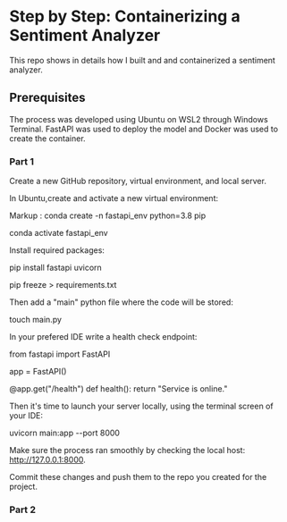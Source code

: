 # Step by Step: Containerizing a Sentiment Analyzer

This repo shows in details how I built and and containerized a sentiment analyzer.

## Prerequisites
The process was developed using Ubuntu on WSL2 through Windows Terminal. FastAPI was used to deploy the model and Docker was used to create the container.

### Part 1
Create a new GitHub repository, virtual environment, and local server.

In Ubuntu,create and activate a new virtual environment:

Markup : conda create -n fastapi_env python=3.8 pip

conda activate fastapi_env

Install required packages:

pip install fastapi uvicorn

pip freeze > requirements.txt

Then add a "main" python file where the code will be stored:

touch main.py

In your prefered IDE write a health check endpoint:

from fastapi import FastAPI

app = FastAPI()

@app.get("/health")
def health():
    return "Service is online."

Then it's time to launch your server locally, using the terminal screen of your IDE: 

uvicorn main:app --port 8000

Make sure the process ran smoothly by checking the local host: http://127.0.0.1:8000. 

Commit these changes and push them to the repo you created for the project.

### Part 2
